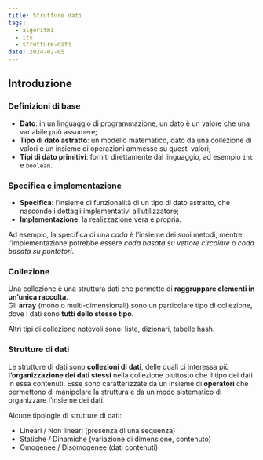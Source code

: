 ```yaml
---
title: Strutture dati
tags:
  - algoritmi
  - its
  - strutture-dati
date: 2024-02-05
---
```

## Introduzione

### Definizioni di base

- **Dato**: in un linguaggio di programmazione, un dato è un valore che una variabile può assumere;
- **Tipo di dato astratto**: un modello matematico, dato da una collezione di valori e un insieme di operazioni ammesse su questi valori;
- **Tipi di dato primitivi**: forniti direttamente dal linguaggio, ad esempio `int` e `boolean`.

### Specifica e implementazione

- **Specifica**: l’insieme di funzionalità di un tipo di dato astratto, che nasconde i dettagli implementativi all’utilizzatore;
- **Implementazione**: la realizzazione vera e propria.

Ad esempio, la specifica di una *coda* è l’insieme dei suoi metodi, mentre l’implementazione potrebbe essere *coda basata su vettore circolare* o *coda basata su puntatori*.

### Collezione

Una collezione è una struttura dati che permette di **raggruppare elementi in un’unica raccolta**.<br>
Gli **array** (mono o multi-dimensionali) sono un particolare tipo di
collezione, dove i dati sono **tutti dello stesso tipo**.

Altri tipi di collezione notevoli sono: liste, dizionari, tabelle hash.

### Strutture di dati

Le strutture di dati sono **collezioni di dati**, delle quali ci interessa più **l’organizzazione dei dati stessi** nella collezione piuttosto che il tipo dei dati in essa contenuti. Esse sono caratterizzate da un insieme di **operatori** che permettono di manipolare la struttura e da un modo sistematico di organizzare l’insieme dei dati.

Alcune tipologie di strutture di dati:
- Lineari / Non lineari (presenza di una sequenza)
- Statiche / Dinamiche (variazione di dimensione, contenuto)
- Omogenee / Disomogenee (dati contenuti)
